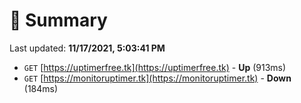 # 📖 Summary
Last updated: **11/17/2021, 5:03:41 PM**

- `GET` [https://uptimerfree.tk](https://uptimerfree.tk) - **Up** (913ms)
- `GET` [https://monitoruptimer.tk](https://monitoruptimer.tk) - **Down** (184ms)
